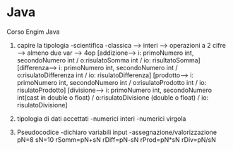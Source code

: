 # Java
Corso Engim Java

1. capire la tipologia
    -scientifica
    -classica  --> interi --> operazioni a 2 cifre --> almeno due var --> 4op 
    [addizione--> i: primoNumero int, secondoNumero int / o:risulatoSomma int / io: risultatoSomma]
    [differenza--> i: primoNumero int, secondoNumero int / o:risulatoDifferenza int / io: risulatoDifferenza]
    [prodotto--> i: primoNumero int, secondoNumero int / o:risulatoProdotto int / io: risulatoProdotto]
    [divisione--> i: primoNumero int, secondoNumero int(cast in double o float) / o:risulatoDivisione (double o float) / io: risulatoDivisione]

2. tipologia di dati accettati
    -numerici interi
    -numerici virgola

3. Pseudocodice
    -dichiaro variabili input
    -assegnazione/valorizzazione 
        pN=8 sN=10 
        rSomm=pN+sN 
        rDiff=pN-sN 
        rProd=pN*sN 
        rDiv=pN/sN


